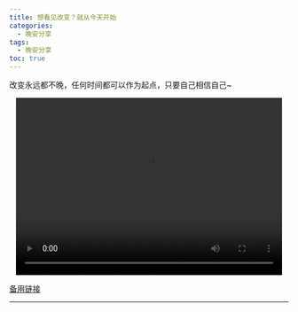 ```yaml
---
title: 想看见改变？就从今天开始
categories:
  - 晚安分享
tags:
  - 晚安分享
toc: true 
---
```



改变永远都不晚，任何时间都可以作为起点，只要自己相信自己~

<p style="text-align:center">
   <video width="480" height="320" controls>
       <source src="/video/61.mp4">
   </video>
</p>
 <p><a href="/video/61.mp4">备用链接</a></p>
 
---





